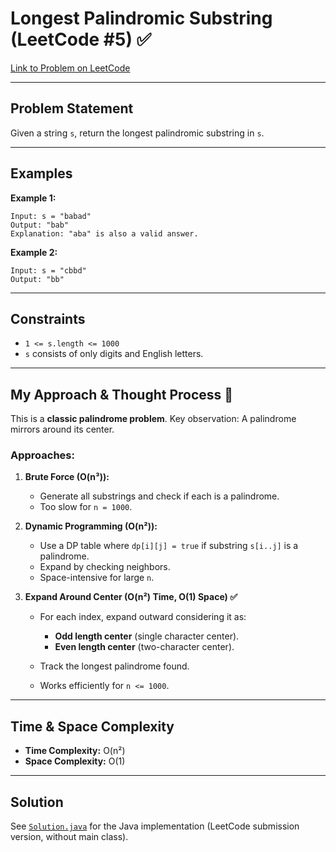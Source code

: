 # Longest Palindromic Substring (LeetCode #5) ✅

[Link to Problem on LeetCode](https://leetcode.com/problems/longest-palindromic-substring/)

---

## Problem Statement

Given a string `s`, return the longest palindromic substring in `s`.

---

## Examples

**Example 1:**

```
Input: s = "babad"
Output: "bab"
Explanation: "aba" is also a valid answer.
```

**Example 2:**

```
Input: s = "cbbd"
Output: "bb"
```

---

## Constraints

* `1 <= s.length <= 1000`
* `s` consists of only digits and English letters.

---

## My Approach & Thought Process 🧠

This is a **classic palindrome problem**.
Key observation: A palindrome mirrors around its center.

### Approaches:

1. **Brute Force (O(n³)):**

   * Generate all substrings and check if each is a palindrome.
   * Too slow for `n = 1000`.

2. **Dynamic Programming (O(n²)):**

   * Use a DP table where `dp[i][j] = true` if substring `s[i..j]` is a palindrome.
   * Expand by checking neighbors.
   * Space-intensive for large `n`.

3. **Expand Around Center (O(n²) Time, O(1) Space) ✅**

   * For each index, expand outward considering it as:

     * **Odd length center** (single character center).
     * **Even length center** (two-character center).
   * Track the longest palindrome found.
   * Works efficiently for `n <= 1000`.

---

## Time & Space Complexity

* **Time Complexity:** O(n²)
* **Space Complexity:** O(1)

---

## Solution

See [`Solution.java`](Solution.java) for the Java implementation (LeetCode submission version, without main class).

